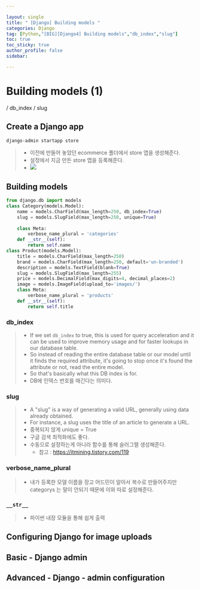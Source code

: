 ```yaml
---

layout: single
title: " [Django] Building models "
categories: Django
tag: [Python,"[BIG][Django4] Building models","db_index","slug"]
toc: true
toc_sticky: true
author_profile: false
sidebar:

---
```

# Building models (1)

/ db_index / slug

## Create a Django app
```cmd
django-admin startapp store
```
>- 이전에 만들어 놓았던 ecommerce 폴더에서 store 앱을 생성해준다.
>- 설정에서 지금 만든 store 앱을 등록해준다.
>- ![](https://i.imgur.com/g170Rfh.png)

## Building models
```python
from django.db import models
class Category(models.Model):
    name = models.CharField(max_length=250, db_index=True)
    slug = models.SlugField(max_length=250, unique=True)
    
    class Meta:
        verbose_name_plural = 'categories'
    def __str__(self):
        return self.name
class Product(models.Model):
    title = models.CharField(max_length=250)
    brand = models.CharField(max_length=250, default='un-branded')
    description = models.TextField(blank=True)
    slug = models.SlugField(max_length=255)
    price = models.DecimalField(max_digits=4, decimal_places=2)
    image = models.ImageField(upload_to='images/')
    class Meta:
        verbose_name_plural = 'products'
    def __str__(self):
        return self.title
```

### db_index
>- If we set `db_index` to true, this is used for query acceleration and it can be used to improve memory usage and for faster lookups in our database table.
>- So instead of reading the entire database table or our model until it finds the required attribute, it's going to stop once it's found the attribute or not, read the entire model.
>- So that's basically what this DB index is for.
>- DB에 인덱스 번호를 매긴다는 의미다.

### slug
>- A "slug" is a way of generating a valid URL, generally using data already obtained. 
>- For instance, a slug uses the title of an article to generate a URL.
>- 중복되지 않게 unique = True
>- 구글 검색 최적화에도 좋다.
>- 수동으로 설정하는게 아니라 함수를 통해 슬러그랠 생성해준다.
>	- 참고 : https://itmining.tistory.com/119

### verbose_name_plural
>- 내가 등록한 모델 이름을 장고 어드민이 알아서 복수로 만들어주지만 categorys 는 말이 안되기 때문에 이와 따로 설정해준다.

### `__str__`
>- 파이썬 내장 모듈을 통해 쉽게 출력




## Configuring Django for image uploads

## Basic - Django admin

## Advanced - Django - admin configuration
